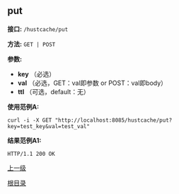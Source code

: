 ## put ##

**接口:** `/hustcache/put`

**方法:** `GET | POST`

**参数:** 

*  **key** （必选）  
*  **val** （必选，GET：val即参数 or POST：val即body）  
*  **ttl** （可选，default：无）

**使用范例A:**

    curl -i -X GET "http://localhost:8085/hustcache/put?key=test_key&val=test_val"

**结果范例A1:**

	HTTP/1.1 200 OK
	
[上一级](../hustcache.md)

[根目录](../../../index.md)